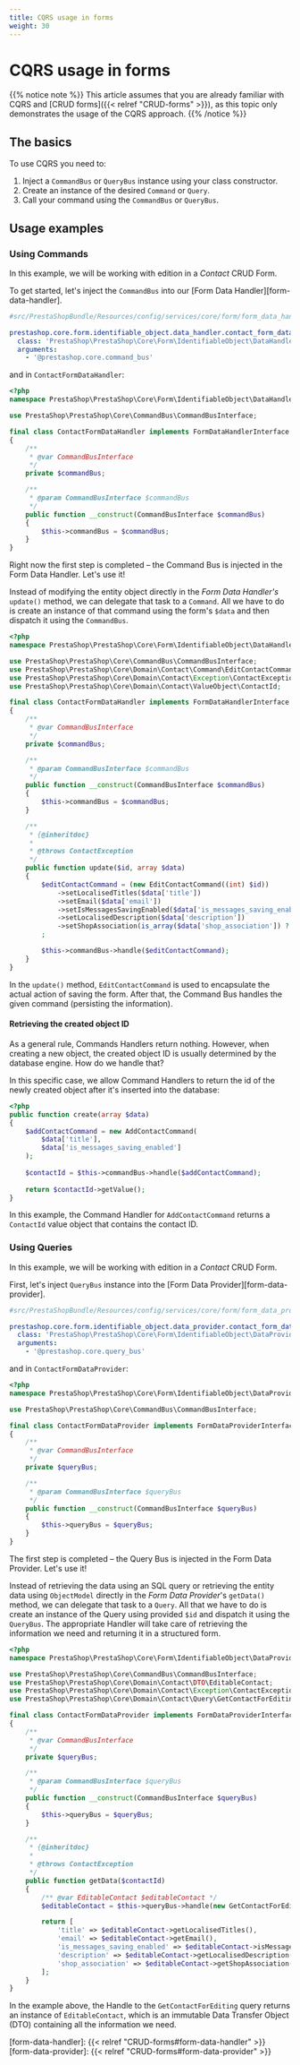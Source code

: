 ```yaml
---
title: CQRS usage in forms
weight: 30
---
```


# CQRS usage in forms

{{% notice note %}}
This article assumes that you are already familiar with CQRS and [CRUD forms]({{< relref "CRUD-forms" >}}), as this topic only demonstrates the usage of the CQRS approach.
{{% /notice %}}
 
## The basics

To use CQRS you need to:

1. Inject a `CommandBus` or `QueryBus` instance using your class constructor.
2. Create an instance of the desired `Command` or `Query`.
3. Call your command using the `CommandBus` or `QueryBus`.

## Usage examples

### Using Commands

In this example, we will be working with edition in a _Contact_ CRUD Form.

To get started, let's inject the `CommandBus` into our [Form Data Handler][form-data-handler].

```yml
#src/PrestaShopBundle/Resources/config/services/core/form/form_data_handler.yml

prestashop.core.form.identifiable_object.data_handler.contact_form_data_handler:
  class: 'PrestaShop\PrestaShop\Core\Form\IdentifiableObject\DataHandler\ContactFormDataHandler'
  arguments:
    - '@prestashop.core.command_bus'
```

and in `ContactFormDataHandler`:

```php
<?php
namespace PrestaShop\PrestaShop\Core\Form\IdentifiableObject\DataHandler;

use PrestaShop\PrestaShop\Core\CommandBus\CommandBusInterface;

final class ContactFormDataHandler implements FormDataHandlerInterface
{
    /**
     * @var CommandBusInterface
     */
    private $commandBus;

    /**
     * @param CommandBusInterface $commandBus
     */
    public function __construct(CommandBusInterface $commandBus)
    {
        $this->commandBus = $commandBus;
    }
}
```

Right now the first step is completed – the Command Bus is injected in the Form Data Handler. Let's use it!

Instead of modifying the entity object directly in the _Form Data Handler's_ `update()` method, we can delegate that task to a `Command`. All we have to do is create an instance of that command using the form's `$data` and then dispatch it using the `CommandBus`.

```php
<?php
namespace PrestaShop\PrestaShop\Core\Form\IdentifiableObject\DataHandler;

use PrestaShop\PrestaShop\Core\CommandBus\CommandBusInterface;
use PrestaShop\PrestaShop\Core\Domain\Contact\Command\EditContactCommand;
use PrestaShop\PrestaShop\Core\Domain\Contact\Exception\ContactException;
use PrestaShop\PrestaShop\Core\Domain\Contact\ValueObject\ContactId;

final class ContactFormDataHandler implements FormDataHandlerInterface
{
    /**
     * @var CommandBusInterface
     */
    private $commandBus;

    /**
     * @param CommandBusInterface $commandBus
     */
    public function __construct(CommandBusInterface $commandBus)
    {
        $this->commandBus = $commandBus;
    }

    /**
     * {@inheritdoc}
     *
     * @throws ContactException
     */
    public function update($id, array $data)
    {
        $editContactCommand = (new EditContactCommand((int) $id))
            ->setLocalisedTitles($data['title'])
            ->setEmail($data['email'])
            ->setIsMessagesSavingEnabled($data['is_messages_saving_enabled'])
            ->setLocalisedDescription($data['description'])
            ->setShopAssociation(is_array($data['shop_association']) ? $data['shop_association'] : [])
        ;

        $this->commandBus->handle($editContactCommand);
    }
}
```

In the `update()` method, `EditContactCommand` is used to encapsulate the actual action of saving the form. After that, the Command Bus handles the given command (persisting the information).

#### Retrieving the created object ID

As a general rule, Commands Handlers return nothing. However, when creating a new object, the created object ID is usually determined by the database engine. How do we handle that?

In this specific case, we allow Command Handlers to return the id of the newly created object after it's inserted into the database:

```php
<?php
public function create(array $data)
{
    $addContactCommand = new AddContactCommand(
        $data['title'],
        $data['is_messages_saving_enabled']
    );
    
    $contactId = $this->commandBus->handle($addContactCommand);
    
    return $contactId->getValue();
}
```

In this example, the Command Handler for `AddContactCommand` returns a `ContactId` value object that contains the contact ID.

### Using Queries

In this example, we will be working with edition in a _Contact_ CRUD Form.

First, let's inject `QueryBus` instance into the [Form Data Provider][form-data-provider].

```yml
#src/PrestaShopBundle/Resources/config/services/core/form/form_data_provider.yml

prestashop.core.form.identifiable_object.data_provider.contact_form_data_provider:
  class: 'PrestaShop\PrestaShop\Core\Form\IdentifiableObject\DataProvider\ContactFormDataProvider'
  arguments:
    - '@prestashop.core.query_bus'
```

and in `ContactFormDataProvider`:

```php
<?php
namespace PrestaShop\PrestaShop\Core\Form\IdentifiableObject\DataProvider;

use PrestaShop\PrestaShop\Core\CommandBus\CommandBusInterface;

final class ContactFormDataProvider implements FormDataProviderInterface
{
    /**
     * @var CommandBusInterface
     */
    private $queryBus;

    /**
     * @param CommandBusInterface $queryBus
     */
    public function __construct(CommandBusInterface $queryBus)
    {
        $this->queryBus = $queryBus;
    }
}
```

The first step is completed – the Query Bus is injected in the Form Data Provider. Let's use it!

Instead of retrieving the data using an SQL query or retrieving the entity data using `ObjectModel` directly in the _Form Data Provider_'s `getData()` method, we can delegate that task to a `Query`. All that we have to do is create an instance of the Query using provided `$id` and dispatch it using the `QueryBus`. The appropriate Handler will take care of retrieving the information we need and returning it in a structured form.

```php
<?php
namespace PrestaShop\PrestaShop\Core\Form\IdentifiableObject\DataProvider;

use PrestaShop\PrestaShop\Core\CommandBus\CommandBusInterface;
use PrestaShop\PrestaShop\Core\Domain\Contact\DTO\EditableContact;
use PrestaShop\PrestaShop\Core\Domain\Contact\Exception\ContactException;
use PrestaShop\PrestaShop\Core\Domain\Contact\Query\GetContactForEditing;

final class ContactFormDataProvider implements FormDataProviderInterface
{
    /**
     * @var CommandBusInterface
     */
    private $queryBus;

    /**
     * @param CommandBusInterface $queryBus
     */
    public function __construct(CommandBusInterface $queryBus)
    {
        $this->queryBus = $queryBus;
    }

    /**
     * {@inheritdoc}
     *
     * @throws ContactException
     */
    public function getData($contactId)
    {
        /** @var EditableContact $editableContact */
        $editableContact = $this->queryBus->handle(new GetContactForEditing($contactId));

        return [
            'title' => $editableContact->getLocalisedTitles(),
            'email' => $editableContact->getEmail(),
            'is_messages_saving_enabled' => $editableContact->isMessagesSavingEnabled(),
            'description' => $editableContact->getLocalisedDescription(),
            'shop_association' => $editableContact->getShopAssociation(),
        ];
    }
}
```

In the example above, the Handle to the `GetContactForEditing` query returns an instance of `EditableContact`, which is an immutable Data Transfer Object (DTO) containing all the information we need.

[form-data-handler]: {{< relref "CRUD-forms#form-data-handler" >}}
[form-data-provider]: {{< relref "CRUD-forms#form-data-provider" >}}
